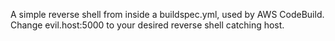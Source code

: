 A simple reverse shell from inside a buildspec.yml, used by AWS CodeBuild. Change evil.host:5000 to your desired reverse shell catching host.
